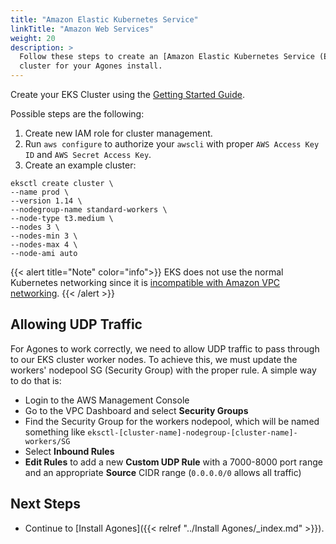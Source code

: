 ```yaml
---
title: "Amazon Elastic Kubernetes Service"
linkTitle: "Amazon Web Services"
weight: 20
description: >
  Follow these steps to create an [Amazon Elastic Kubernetes Service (EKS)](https://aws.amazon.com/eks/)
  cluster for your Agones install.  
---
```


Create your EKS Cluster using the [Getting Started Guide](https://docs.aws.amazon.com/eks/latest/userguide/getting-started.html).

Possible steps are the following:

1. Create new IAM role for cluster management.
1. Run `aws configure` to authorize your `awscli` with proper `AWS Access Key ID` and `AWS Secret Access Key`.
1. Create an example cluster:

```
eksctl create cluster \
--name prod \
--version 1.14 \
--nodegroup-name standard-workers \
--node-type t3.medium \
--nodes 3 \
--nodes-min 3 \
--nodes-max 4 \
--node-ami auto
```

{{< alert title="Note" color="info">}}
EKS does not use the normal Kubernetes networking since it is [incompatible with Amazon VPC networking](https://www.contino.io/insights/kubernetes-is-hard-why-eks-makes-it-easier-for-network-and-security-architects).
{{< /alert >}}

## Allowing UDP Traffic

For Agones to work correctly, we need to allow UDP traffic to pass through to our EKS cluster worker nodes. To achieve this, we must update the workers' nodepool SG (Security Group) with the proper rule. A simple way to do that is:

* Login to the AWS Management Console
* Go to the VPC Dashboard and select **Security Groups**
* Find the Security Group for the workers nodepool, which will be named something like `eksctl-[cluster-name]-nodegroup-[cluster-name]-workers/SG`
* Select **Inbound Rules**
* **Edit Rules** to add a new **Custom UDP Rule** with a 7000-8000 port range and an appropriate **Source** CIDR range (`0.0.0.0/0` allows all traffic)

## Next Steps

- Continue to [Install Agones]({{< relref "../Install Agones/_index.md" >}}).